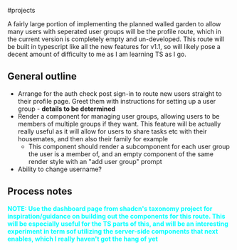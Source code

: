 #projects 

A fairly large portion of implementing the planned walled garden to allow many users with seperated user groups will be the profile route, which in the current version is completely empty and un-developed. This route will be built in typescript like all the new features for v1.1, so will likely pose a decent amount of difficulty to me as I am learning TS as I go.

## General outline
- Arrange for the auth check post sign-in to route new users straight to their profile page. Greet them with instructions for setting up a user group - **details to be determined**
- Render a component for managing user groups, allowing users to be members of multiple groups if they want. This feature will be actually really useful as it will allow for users to share tasks etc with their housemates, and then also their family for example
	- This component should render a subcomponent for each user group the user is a member of, and an empty component of the same render style with an "add user group" prompt
- Ability to change username?

## Process notes
<span style="color: cyan; font-weight: bold;">NOTE: Use the dashboard page from shadcn's taxonomy project for inspiration/guidance on building out the components for this route. This will be especially useful for the TS parts of this, and will be an interesting experiment in term sof utilizing the server-side components that next enables, which I really haven't got the hang of yet</span>

